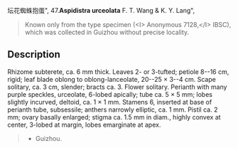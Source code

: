 坛花蜘蛛抱蛋",
47.**Aspidistra urceolata** F. T. Wang & K. Y. Lang",

> Known only from the type specimen (&lt;I&gt; Anonymous 7128,&lt;/I&gt; IBSC), which was collected in Guizhou without precise locality.

## Description
Rhizome subterete, ca. 6 mm thick. Leaves 2- or 3-tufted; petiole 8--16 cm, rigid; leaf blade oblong to oblong-lanceolate, 20--25 × 3--4 cm. Scape solitary, ca. 3 cm, slender; bracts ca. 3. Flower solitary. Perianth with many purple speckles, urceolate, 6-lobed apically; tube ca. 5 × 5 mm; lobes slightly incurved, deltoid, ca. 1 × 1 mm. Stamens 6, inserted at base of perianth tube, subsessile; anthers narrowly elliptic, ca. 1 mm. Pistil ca. 2 mm; ovary basally enlarged; stigma ca. 1.5 mm in diam., highly convex at center, 3-lobed at margin, lobes emarginate at apex.

> * Guizhou.
